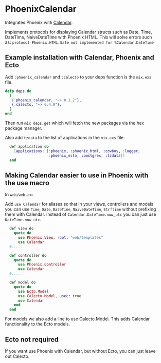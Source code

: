 PhoenixCalendar
===============

Integrates Phoenix with [Calendar](https://github.com/lau/calendar).

Implements protocols for displaying Calendar
structs such as Date, Time, DateTime, NaiveDateTime
with Phoenix HTML. This will solve errors such as:
`protocol Phoenix.HTML.Safe not implemented for %Calendar.DateTime`

## Example installation with Calendar, Phoenix and Ecto

Add `:phoenix_calendar` and `:calecto` to your deps function
is the `mix.exs` file.

```elixir
defp deps do
  [
   {:phoenix_calendar, "~> 0.1.2"},
   {:calecto, "~> 0.4.0"},
  ]
end
```

Then run `mix deps.get` which will fetch the new packages via the hex package manager.

Also add `tzdata` to the list of applications in the `mix.exs` file:

```elixir
  def application do
    [applications: [:phoenix, :phoenix_html, :cowboy, :logger,
                    :phoenix_ecto, :postgrex, :tzdata]]
  end
```

## Making Calendar easier to use in Phoenix with the use macro

In `web/web.ex`:

Add `use Calendar` for aliases so that in your views, controllers and models you can use `Time`, `Date`, `DateTime`, `NaiveDateTime`, `Strftime`
without prefixing them with Calendar. Instead of `Calendar.DateTime.now_utc` you can just use `DateTime.now_utc`.

```elixir
  def view do
    quote do
      use Phoenix.View, root: "web/templates"
      use Calendar
  #.....
```

```elixir
  def controller do
    quote do
      use Phoenix.Controller
      use Calendar
  #.....
```

```elixir
  def model do
    quote do
      use Ecto.Model
      use Calecto.Model, usec: true
      use Calendar
    end
  end
```

For models we also add a line to use Calecto.Model. This adds Calendar
functionality to the Ecto models.

## Ecto not required

If you want use Phoenix with Calendar, but without Ecto, you can just leave out Calecto.
